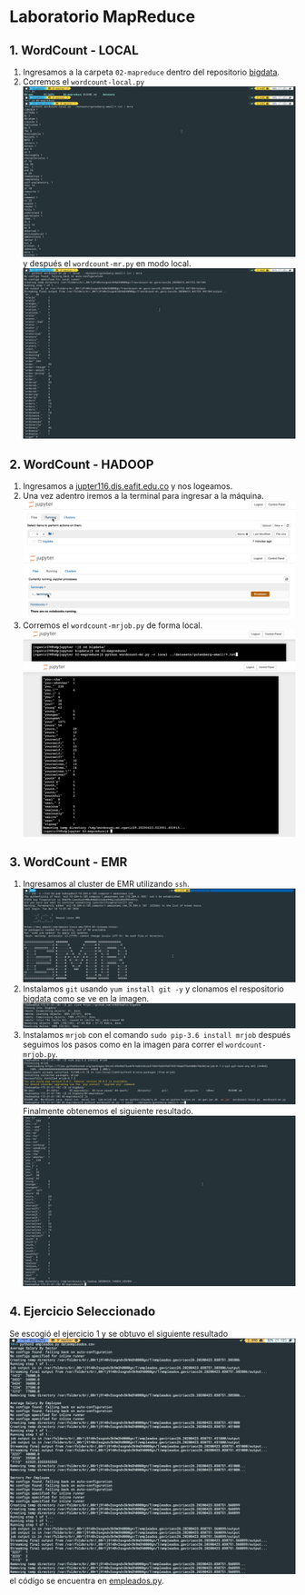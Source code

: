 # Laboratorio MapReduce

## 1. WordCount - LOCAL

1. Ingresamos a la carpeta `02-mapreduce` dentro del repositorio [bigdata](https://github.com/st0263eafit/bigdata).
2. Corremos el `wordcount-local.py` ![WC-MR-LOCAL-1](images/WC-MR-LOCAL/Img-1.png) y después el `wordcount-mr.py` en modo local. ![WC-MR-LOCAL-2](images/WC-MR-LOCAL/Img-2.png)

## 2. WordCount - HADOOP

1. Ingresamos a [jupter116.dis.eafit.edu.co](https://jupyter116.dis.eafit.edu.co/hub/login) y nos logeamos.
2. Una vez adentro iremos a la terminal para ingresar a la máquina. ![WC-MR-HADOOP-1](images/WC-MR-HADOOP/Img-1.png) ![WC-MR-HADOOP-2](images/WC-MR-HADOOP/Img-2.png)
3. Corremos el `wordcount-mrjob.py` de forma local. ![WC-MR-HADOOP-3](images/WC-MR-HADOOP/Img-3.png) ![WC-MR-HADOOP-4](images/WC-MR-HADOOP/Img-4.png)

## 3. WordCount - EMR

1. Ingresamos al cluster de EMR utilizando `ssh`. ![WC-MR-EMR-1](images/WC-MR-EMR/Img-1.png)
2. Instalamos `git` usando `yum install git -y` y clonamos el respositorio [bigdata](https://github.com/st0263eafit/bigdata) como se ve en la imagen. ![WC-MR-EMR-2](images/WC-MR-EMR/Img-2.png)
3. Instalamos `mrjob` con el comando `sudo pip-3.6 install mrjob` después seguimos los pasos como en la imagen para correr el `wordcount-mrjob.py`.![WC-MR-EMR-3](images/WC-MR-EMR/Img-3.png) Finalmente obtenemos el siguiente resultado. ![WC-MR-EMR-4](images/WC-MR-EMR/Img-4.png)

## 4. Ejercicio Seleccionado

Se escogió el ejercicio 1 y se obtuvo el siguiente resultado ![EMPLOYEE-1](images/EMPLOYEE/Img-1.png) el código se encuentra en [empleados.py](empleados.py).
